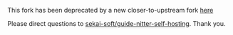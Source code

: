 This fork has been deprecated by a new closer-to-upstream fork [here](https://github.com/sekai-soft/nitter-pitchforked)

Please direct questions to [sekai-soft/guide-nitter-self-hosting](https://github.com/sekai-soft/guide-nitter-self-hosting/issues). Thank you.

